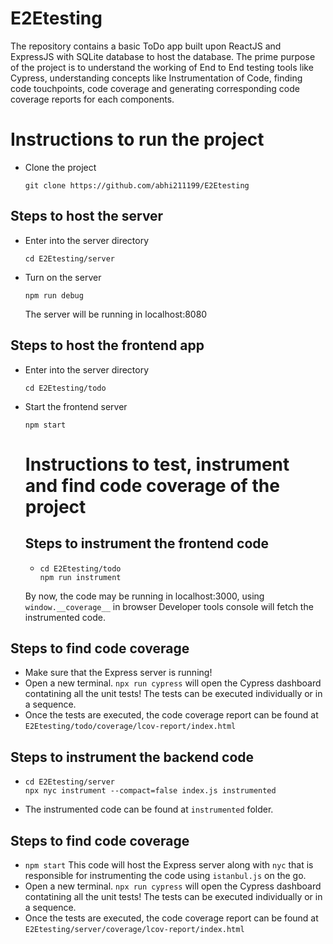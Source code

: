 # E2Etesting
The repository contains a basic ToDo app built upon ReactJS and ExpressJS with SQLite database to host the database. 
The prime purpose of the project is to understand the working of End to End testing tools like Cypress, understanding concepts like Instrumentation of Code, finding code touchpoints,
code coverage and generating corresponding code coverage reports for each components.

# Instructions to run the project
- Clone the project 
  ```
  git clone https://github.com/abhi211199/E2Etesting
  ```

## Steps to host the server
- Enter into the server directory
  ```
  cd E2Etesting/server
  ```
- Turn on the server
  ```
  npm run debug
  ```
  The server will be running in localhost:8080
  
## Steps to host the frontend app
- Enter into the server directory
  ```
  cd E2Etesting/todo
  ```
- Start the frontend server
  ```
  npm start
  ```
  
  # Instructions to test, instrument and find code coverage of the project
  
  ## Steps to instrument the frontend code
  - ```
    cd E2Etesting/todo
    npm run instrument
    ```
  By now, the code may be running in localhost:3000, using `window.__coverage__` in browser Developer tools console will fetch the instrumented code.
 ## Steps to find code coverage
 - Make sure that the Express server is running!
 - Open a new terminal. `npx run cypress` will open the Cypress dashboard contatining all the unit tests! The tests can be executed individually or in a sequence.
 - Once the tests are executed, the code coverage report can be found at `E2Etesting/todo/coverage/lcov-report/index.html`
 
 
 
 ## Steps to instrument the backend code
  - ```
    cd E2Etesting/server
    npx nyc instrument --compact=false index.js instrumented
    ```
  - The instrumented code can be found at `instrumented` folder.
 
 ## Steps to find code coverage
 - `npm start` This code will host the Express server along with `nyc` that is responsible for instrumenting the code using `istanbul.js` on the go.
 - Open a new terminal. `npx run cypress` will open the Cypress dashboard contatining all the unit tests! The tests can be executed individually or in a sequence.
 - Once the tests are executed, the code coverage report can be found at `E2Etesting/server/coverage/lcov-report/index.html`
